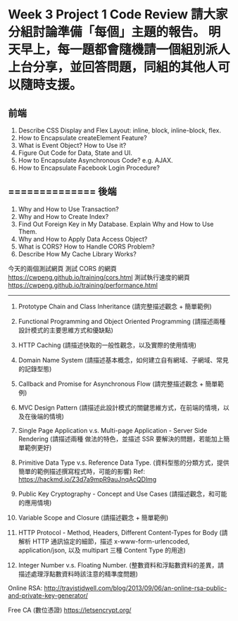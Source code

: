 Week 3 Project 1 Code Review
請大家分組討論準備「每個」主題的報告。
明天早上，每一題都會隨機請一個組別派人上台分享，並回答問題，同組的其他人可以隨時支援。
==============
前端
----------------
1. Describe CSS Display and Flex Layout: inline, block, inline-block, flex.
2. How to Encapsulate createElement Feature?
3. What is Event Object? How to Use it?
4. Figure Out Code for Data, State and UI.
5. How to Encapsulate Asynchronous Code? e.g. AJAX.
6. How to Encapsulate Facebook Login Procedure?

==============
後端
----------------
1. Why and How to Use Transaction?
2. Why and How to Create Index?
3. Find Out Foreign Key in My Database. Explain Why and How to Use Them.
4. Why and How to Apply Data Access Object?
5. What is CORS? How to Handle CORS Problem?
6. Describe How My Cache Library Works?

今天的兩個測試網頁
測試  CORS 的網頁
https://cwpeng.github.io/training/cors.html
測試執行速度的網頁
https://cwpeng.github.io/training/performance.html 

------------------

1. Prototype Chain and Class Inheritance (請完整描述觀念 + 簡單範例)
2. Functional Programming and Object Oriented Programming (請描述兩種設計模式的主要思維方式和優缺點)
3. HTTP Caching (請描述快取的一般性觀念，以及實際的使用情境)
4. Domain Name System (請描述基本概念，如何建立自有網域、子網域、常見的記錄型態)


1. Callback and Promise for Asynchronous Flow (請完整描述觀念 + 簡單範例)
2. MVC Design Pattern (請描述此設計模式的關鍵思維方式，在前端的情境，以及在後端的情境)
3. Single Page Application v.s. Multi-page Application - Server Side Rendering (請描述兩種
做法的特色，並描述 SSR 要解決的問題，若能加上簡單範例更好)
4. Primitive Data Type v.s. Reference Data Type. (資料型態的分類方式，提供簡單的範例描述撰寫程式時，可能的影響)
Ref: https://hackmd.io/Z3d7a9mpR9auJnqAcQDlmg

1. Public Key Cryptography - Concept and Use Cases (請描述觀念，和可能的應用情境)
2. Variable Scope and Closure (請描述觀念 + 簡單範例)
3. HTTP Protocol - Method, Headers, Different Content-Types for Body (請解析 HTTP 通訊協定的細節，描述 x-www-form-urlencoded, application/json, 以及 multipart 三種 Content Type 的用途)
4. Integer Number v.s. Floating Number. (整數資料和浮點數資料的差異，請描述處理浮點數資料時該注意的精準度問題)

Online RSA:
http://travistidwell.com/blog/2013/09/06/an-online-rsa-public-and-private-key-generator/

Free CA (數位憑證)
https://letsencrypt.org/

